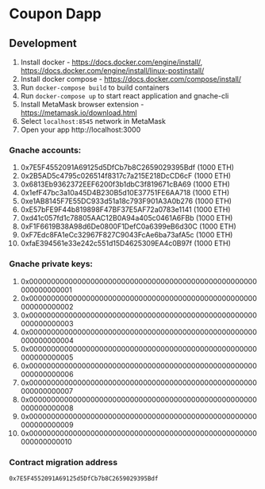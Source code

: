 # Coupon Dapp

## Development

1. Install docker - https://docs.docker.com/engine/install/, https://docs.docker.com/engine/install/linux-postinstall/
2. Install docker compose - https://docs.docker.com/compose/install/
3. Run `docker-compose build` to build containers
4. Run `docker-compose up` to start react application and gnache-cli
5. Install MetaMask browser extension - https://metamask.io/download.html
6. Select `localhost:8545` network in MetaMask
7. Open your app http://localhost:3000

### Gnache accounts:
 1. 0x7E5F4552091A69125d5DfCb7b8C2659029395Bdf (1000 ETH)
 2. 0x2B5AD5c4795c026514f8317c7a215E218DcCD6cF (1000 ETH)
 3. 0x6813Eb9362372EEF6200f3b1dbC3f819671cBA69 (1000 ETH)
 4. 0x1efF47bc3a10a45D4B230B5d10E37751FE6AA718 (1000 ETH)
 5. 0xe1AB8145F7E55DC933d51a18c793F901A3A0b276 (1000 ETH)
 6. 0xE57bFE9F44b819898F47BF37E5AF72a0783e1141 (1000 ETH)
 7. 0xd41c057fd1c78805AAC12B0A94a405c0461A6FBb (1000 ETH)
 8. 0xF1F6619B38A98d6De0800F1DefC0a6399eB6d30C (1000 ETH)
 9. 0xF7Edc8FA1eCc32967F827C9043FcAe6ba73afA5c (1000 ETH)
10. 0xfaE394561e33e242c551d15D4625309EA4c0B97f (1000 ETH)

### Gnache private keys:
 1. 0x0000000000000000000000000000000000000000000000000000000000000001
 2. 0x0000000000000000000000000000000000000000000000000000000000000002
 3. 0x0000000000000000000000000000000000000000000000000000000000000003
 4. 0x0000000000000000000000000000000000000000000000000000000000000004
 5. 0x0000000000000000000000000000000000000000000000000000000000000005
 6. 0x0000000000000000000000000000000000000000000000000000000000000006
 7. 0x0000000000000000000000000000000000000000000000000000000000000007
 8. 0x0000000000000000000000000000000000000000000000000000000000000008
 9. 0x0000000000000000000000000000000000000000000000000000000000000009
10. 0x0000000000000000000000000000000000000000000000000000000000000010


### Contract migration address

```
0x7E5F4552091A69125d5DfCb7b8C2659029395Bdf
```